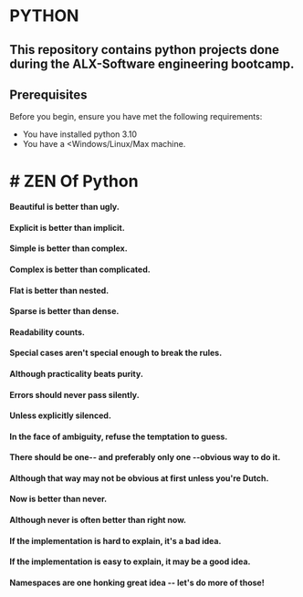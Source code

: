 # PYTHON

This repository contains python projects done during the ALX-Software engineering bootcamp.
---------------------------------------------------------------------------------------------------
## Prerequisites
Before you begin, ensure you have met the following requirements:<br /> 
- You have installed python 3.10
- You have a <Windows/Linux/Max machine.
# # ZEN Of Python
#### Beautiful is better than ugly.
#### Explicit is better than implicit.
#### Simple is better than complex.
#### Complex is better than complicated.
#### Flat is better than nested.
#### Sparse is better than dense.
#### Readability counts.
#### Special cases aren't special enough to break the rules.
#### Although practicality beats purity.
#### Errors should never pass silently.
#### Unless explicitly silenced.
#### In the face of ambiguity, refuse the temptation to guess.
#### There should be one-- and preferably only one --obvious way to do it.
#### Although that way may not be obvious at first unless you're Dutch.
#### Now is better than never.
#### Although never is often better than right now.
#### If the implementation is hard to explain, it's a bad idea.
#### If the implementation is easy to explain, it may be a good idea.
#### Namespaces are one honking great idea -- let's do more of those!




